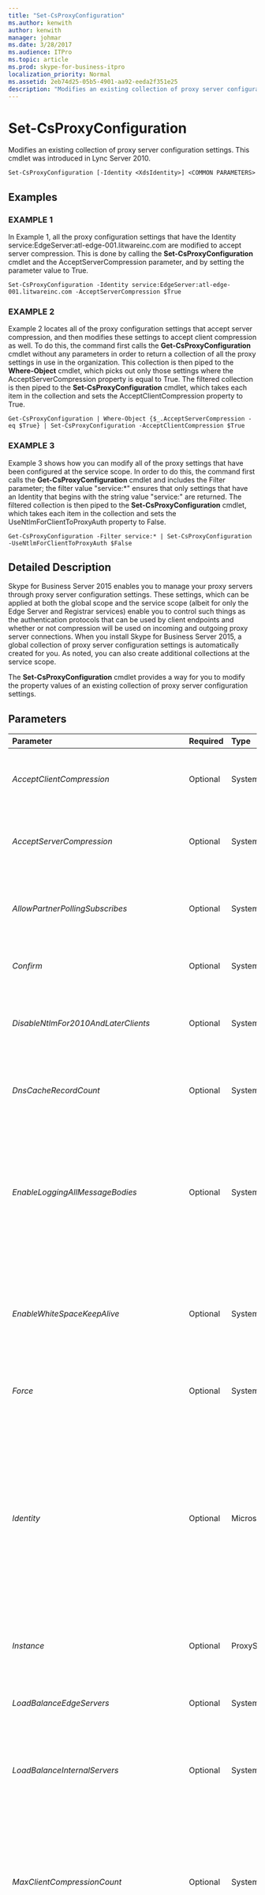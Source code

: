 ```yaml
---
title: "Set-CsProxyConfiguration"
ms.author: kenwith
author: kenwith
manager: johmar
ms.date: 3/28/2017
ms.audience: ITPro
ms.topic: article
ms.prod: skype-for-business-itpro
localization_priority: Normal
ms.assetid: 2eb74d25-05b5-4901-aa92-eeda2f351e25
description: "Modifies an existing collection of proxy server configuration settings. This cmdlet was introduced in Lync Server 2010."
---
```


# Set-CsProxyConfiguration
 
Modifies an existing collection of proxy server configuration settings. This cmdlet was introduced in Lync Server 2010.
  
```
Set-CsProxyConfiguration [-Identity <XdsIdentity>] <COMMON PARAMETERS>

```

## Examples

### EXAMPLE 1

In Example 1, all the proxy configuration settings that have the Identity service:EdgeServer:atl-edge-001.litwareinc.com are modified to accept server compression. This is done by calling the **Set-CsProxyConfiguration** cmdlet and the AcceptServerCompression parameter, and by setting the parameter value to True.
  
```
Set-CsProxyConfiguration -Identity service:EdgeServer:atl-edge-001.litwareinc.com -AcceptServerCompression $True
```

### EXAMPLE 2

Example 2 locates all of the proxy configuration settings that accept server compression, and then modifies these settings to accept client compression as well. To do this, the command first calls the **Get-CsProxyConfiguration** cmdlet without any parameters in order to return a collection of all the proxy settings in use in the organization. This collection is then piped to the **Where-Object** cmdlet, which picks out only those settings where the AcceptServerCompression property is equal to True. The filtered collection is then piped to the **Set-CsProxyConfiguration** cmdlet, which takes each item in the collection and sets the AcceptClientCompression property to True.
  
```
Get-CsProxyConfiguration | Where-Object {$_.AcceptServerCompression -eq $True} | Set-CsProxyConfiguration -AcceptClientCompression $True
```

### EXAMPLE 3

Example 3 shows how you can modify all of the proxy settings that have been configured at the service scope. In order to do this, the command first calls the **Get-CsProxyConfiguration** cmdlet and includes the Filter parameter; the filter value "service:*" ensures that only settings that have an Identity that begins with the string value "service:" are returned. The filtered collection is then piped to the **Set-CsProxyConfiguration** cmdlet, which takes each item in the collection and sets the UseNtlmForClientToProxyAuth property to False.
  
```
Get-CsProxyConfiguration -Filter service:* | Set-CsProxyConfiguration -UseNtlmForClientToProxyAuth $False
```

## Detailed Description

Skype for Business Server 2015 enables you to manage your proxy servers through proxy server configuration settings. These settings, which can be applied at both the global scope and the service scope (albeit for only the Edge Server and Registrar services) enable you to control such things as the authentication protocols that can be used by client endpoints and whether or not compression will be used on incoming and outgoing proxy server connections. When you install Skype for Business Server 2015, a global collection of proxy server configuration settings is automatically created for you. As noted, you can also create additional collections at the service scope.
  
The **Set-CsProxyConfiguration** cmdlet provides a way for you to modify the property values of an existing collection of proxy server configuration settings.
  
## Parameters

|**Parameter**|**Required**|**Type**|**Description**|
|:-----|:-----|:-----|:-----|
| _AcceptClientCompression_ <br/> |Optional  <br/> |System.Boolean  <br/> |When set to True (the default value), the proxy server will accept all incoming compression requests from client endpoints.  <br/> |
| _AcceptServerCompression_ <br/> |Optional  <br/> |System.Boolean  <br/> |When set to True (the default value), the proxy server will accept all incoming compression requests from other servers.  <br/> |
| _AllowPartnerPollingSubscribes_ <br/> |Optional  <br/> |System.Boolean  <br/> |When set the True, partner applications are allowed to periodically poll the service for state changes. The default value is False ($False).  <br/> |
| _Confirm_ <br/> |Optional  <br/> |System.Management.Automation.SwitchParameter  <br/> |Prompts you for confirmation before executing the command.  <br/> |
| _DisableNtlmFor2010AndLaterClients_ <br/> |Optional  <br/> |System.Boolean  <br/> |When set to True, users logging on from Skype for Business must use the Kerberos protocol for authentication. The default value is False.  <br/> |
| _DnsCacheRecordCount_ <br/> |Optional  <br/> |System.UInt32  <br/> |Maximum number of records that can be maintained in the DNS record cache. The default value is 30000.  <br/> |
| _EnableLoggingAllMessageBodies_ <br/> |Optional  <br/> |System.Boolean  <br/> |When set to True, Skype for Business Server 2015 will log the actual content of all instant messages. For privacy reasons, message content is typically deleted and only information about the communicating endpoints is included in the log files.  <br/> The default value is False.  <br/> |
| _EnableWhiteSpaceKeepAlive_ <br/> |Optional  <br/> |System.Boolean  <br/> |When set to True (the default value) the proxy server expects clients to periodically send a "whitespace message" (an empty message with no content) to indicate that the connection is still active.  <br/> |
| _Force_ <br/> |Optional  <br/> |System.Management.Automation.SwitchParameter  <br/> |Suppresses the display of any non-fatal error message that might occur when running the command.  <br/> |
| _Identity_ <br/> |Optional  <br/> |Microsoft.Rtc.Management.Xds.XdsIdentity  <br/> |Unique identifier for the proxy server configuration settings to be modified. To modify the global settings, use this syntax:  <br/>  `-Identity global` <br/> To modify settings configured at the service scope, use syntax similar to this:  <br/>  `-Identity "service: EdgeServer:atl-edge-001.litwareinc.com"` <br/> If this parameter is not included, the **Set-CsProxyConfiguration** cmdlet will automatically modify the global settings. <br/> |
| _Instance_ <br/> |Optional  <br/> |ProxySettings object  <br/> |Allows you to pass a reference to an object to the cmdlet rather than set individual parameter values.  <br/> |
| _LoadBalanceEdgeServers_ <br/> |Optional  <br/> |System.Boolean  <br/> |When True, software load balancing is employed for requests to Edge Servers. The default value is True ($True).  <br/> |
| _LoadBalanceInternalServers_ <br/> |Optional  <br/> |System.Boolean  <br/> |When True, software load balancing is employed for requests to Registrars and other internal servers. The default value is true ($True).  <br/> |
| _MaxClientCompressionCount_ <br/> |Optional  <br/> |System.UInt32  <br/> |Indicates the maximum number of client-to-server connections that can be compressed at any given time; additional connections beyond this limit will not be compressed. The compression count can be set to any integer value between 0 and 65535, inclusive. The default value is 15000.  <br/> |
| _MaxClientMessageBodySizeKb_ <br/> |Optional  <br/> |System.UInt32  <br/> |The maximum-allowed size (in kilobytes) for the body of a message sent from a client endpoint. The default value is 128, meaning that messages with a body size larger than 128 KB will be rejected. The client message body size can be set to any integer value between 64 and 256, inclusive.  <br/> |
| _MaxKeepAliveInterval_ <br/> |Optional  <br/> |System.UInt32  <br/> |Specifies the amount of time (in minutes) that can elapse before the server verifies that the connection with the client is still valid. The default value is 20 minutes.  <br/> |
| _MaxServerCompressionCount_ <br/> |Optional  <br/> |System.UInt32  <br/> |Indicates the maximum number of server-to-server connections that can be compressed at any given time; additional connections beyond this limit will not be compressed. The server compression count can be set to any integer value between 0 and 65535, inclusive. The default value is 1024.  <br/> |
| _MaxServerMessageBodySizeKb_ <br/> |Optional  <br/> |System.UInt32  <br/> |The maximum-allowed size (in kilobytes) for the body of a message sent from another server. The default value is 5000, meaning that messages with a body size larger than 5000 KB will be rejected. The server message body size can be set to any integer value between 1000 and 20000, inclusive.  <br/> |
| _OutgoingTlsCount_ <br/> |Optional  <br/> |System.UInt32  <br/> |Specifies the maximum number of Transport Layer Security (TLS) connections that can be used for each internal server. The minimum number of TLS connections is 1, and the maximum number is 4. By default, OutgoingTlsCount is set to 4.  <br/> |
| _Realm_ <br/> |Optional  <br/> |Microsoft.Rtc.Management.WritableConfig.Settings.SipProxy.IRealmChoice  <br/> |Indicates whether or not security credentials are processed by the default proxy server realm (SIP Communication Services) or by a custom realm. Custom realms must be specified (and created) by using the **New-CsSipProxyCustom** cmdlet. <br/> |
| _RequestServerCompression_ <br/> |Optional  <br/> |System.Boolean  <br/> |When set to True (the default value) the proxy server requests that compression be used on all outgoing connections to other servers.  <br/> |
| _SpecialConfigurationList_ <br/> |Optional  <br/> |System.String  <br/> |PARAMVALUE: String  <br/> |
| _TestFeatureList_ <br/> |Optional  <br/> |System.String  <br/> |This parameter is not currently used by Skype for Business Server 2015.  <br/> |
| _TestParameterList_ <br/> |Optional  <br/> |System.String  <br/> |This parameter is not currently used by Skype for Business Server 2015.  <br/> |
| _TreatAllClientsAsRemote_ <br/> |Optional  <br/> |System.Boolean  <br/> |When set to True, the proxy server functions as if all client connections are external connections that pass through the Edge Server. The default value is False.  <br/> |
| _UseCertificateForClientToProxyAuth_ <br/> |Optional  <br/> |System.Boolean  <br/> |When set to True (the default value), client endpoints will be allowed to use certificates for authentication.  <br/> |
| _UseKerberosForClientToProxyAuth_ <br/> |Optional  <br/> |System.Boolean  <br/> |When set to True (the default value), client endpoints will be allowed to use the Kerberos protocol for authentication. Although Kerberos is a more secure protocol than NTLM, it cannot be used if the client belongs to a different realm than the server.  <br/> |
| _UseNtlmForClientToProxyAuth_ <br/> |Optional  <br/> |System.Boolean  <br/> |When set to True (the default value), client endpoints will be allowed to use the NTLM protocol for authentication. Although NTLM is a less secure protocol than Kerberos, NTLM can be used if the client belongs to a different domain than the server. That is not the case with Kerberos authentication.  <br/> |
| _WhatIf_ <br/> |Optional  <br/> |System.Management.Automation.SwitchParameter  <br/> |Describes what would happen if you executed the command without actually executing the command.  <br/> |
| _BypassDualWrite_ <br/> |Optional  <br/> |System.Boolean  <br/> |PARAMVALUE: $true | $false  <br/> |
| _UseCertificatePinningForInternalConnections_ <br/> |Optional  <br/> |System.Boolean  <br/> |PARAMVALUE: $true | $false  <br/> |
   
## Input Types

Microsoft.Rtc.Management.WritableConfig.Settings.SipProxy.ProxySettings object. The **Set-CsProxyConfiguration** cmdlet accepts pipelined instances of the proxy settings object.
  
## Return Types

The **Set-CsProxyConfiguration** cmdlet does not return a value or object. Instead, the cmdlet configures instances of the Microsoft.Rtc.Management.WritableConfig.Settings.SipProxy.ProxySettings object.
  
## See also

#### 

[Get-CsProxyConfiguration](get-csproxyconfiguration.md)
  
[New-CsProxyConfiguration](new-csproxyconfiguration.md)
  
[Remove-CsProxyConfiguration](remove-csproxyconfiguration.md)

